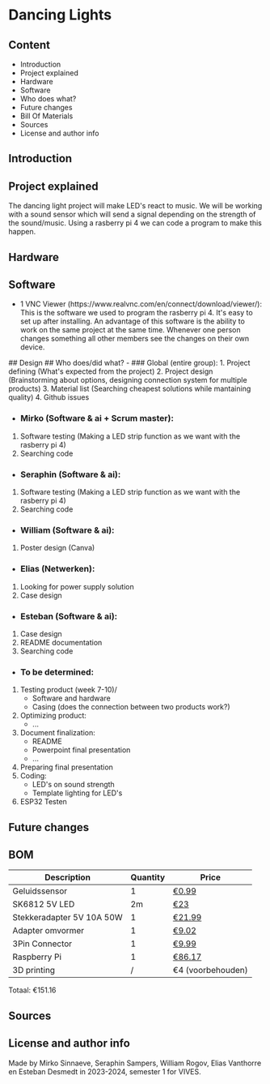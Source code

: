 # Dancing Lights
## Content
<ul>
    <li>Introduction</li>
    <li>Project explained</li>
    <li>Hardware</li>
    <li>Software</li>
    <li>Who does what?</li>
    <li>Future changes</li>
    <li>Bill Of Materials</li>
    <li>Sources</li>
    <li>License and author info</li>
</ul>

## Introduction

## Project explained
The dancing light project will make LED's react to music. We will be working with a sound sensor which will send a signal depending on the strength of the sound/music. Using a rasberry pi 4 we can code a program to make this happen.
## Hardware
## Software
<ul>
<li>1 VNC Viewer (https://www.realvnc.com/en/connect/download/viewer/): This is the software we used to program the rasberry pi 4. It's easy to set up after installing. An advantage of this software is the ability to work on the same project at the same time. Whenever one person changes something all other members see the changes on their own device.
</li>
</ul>
## Design
## Who does/did what?
- ### Global (entire group): 
1. Project defining (What's expected from the project)
2. Project design (Brainstorming about options, designing connection system for multiple products)
3. Material list (Searching cheapest solutions while mantaining quality)
4. Github issues 

- ### Mirko (Software & ai + Scrum master):
1. Software testing (Making a LED strip function as we want with the rasberry pi 4)
2. Searching code

- ### Seraphin (Software & ai):
1. Software testing (Making a LED strip function as we want with the rasberry pi 4)
2. Searching code

- ### William (Software & ai):
1. Poster design (Canva)

- ### Elias (Netwerken):
1. Looking for power supply solution
2. Case design

- ### Esteban (Software & ai):
1. Case design
2. README documentation
3. Searching code

- ### To be determined:
1. Testing product (week 7-10)/
    - Software and hardware
    - Casing (does the connection between two products work?)
2. Optimizing product:
    - ...
3. Document finalization: 
    - README
    - Powerpoint final presentation
    - ...
4. Preparing final presentation
5. Coding:
    - LED's on sound strength
    - Template lighting for LED's
6. ESP32 Testen



## Future changes

## BOM
| Description | Quantity | Price |
|---|---|---|
| Geluidssensor | 1 | [€0.99](https://www.otronic.nl/nl/geluidssensor-module-voor-arduino.html?source=googlebase&gclid=CjwKCAjw6p-oBhAYEiwAgg2PgvJGbAdSLS3JsDfqUBgOOat_ftWyWaGPusD0NC0eCy59e2G_c6wvgRoCTzEQAvD_BwE) |
|SK6812 5V LED | 2m | [€23](https://www.amazon.nl/BTF-LIGHTING-Vergelijkbare-Individueel-Adresseerbare-Niet-Waterdicht/dp/B01N2PC9KK?th=1&psc=1) |
| Stekkeradapter 5V 10A 50W| 1 | [€21.99](https://www.amazon.nl/Transformatoren-AC100-240V-Omvormer-Stekkeradapter-Verlichting/dp/B07PBNCFDG?th=1) |
| Adapter omvormer | 1 | [€9.02](https://www.amazon.nl/Poppstar-Adapter-5x2-Connectors-CCTV-camera/dp/B084RHH8LC/ref=sr_1_34?__mk_nl_NL=%C3%85M%C3%85%C5%BD%C3%95%C3%91&crid=V9PER2XBYZ4R&keywords=adapter%2Bto%2Bdc%2Bconnector%2B5.5mm%2Bx%2B2.5mm&qid=1696238739&sprefix=adapter%2Bto%2Bdc%2Bconnector%2B5.5mm%2Bx%2B2.5mm%2Caps%2C59&sr=8-34&th=1) |
| 3Pin Connector | 1 | [€9.99](https://www.amazon.nl/HUAZIZ-vrouwelijk-mannelijke-vrouwelijke-elektrische/dp/B0BPP87N9G/ref=sr_1_5?crid=11ONOETG871I1&keywords=3+pin+connector&qid=1696237070&sprefix=3+pin+connec%2Caps%2C281&sr=8-5) |
|Raspberry Pi |1|[€86.17](https://www.amazon.nl/Raspberry-Pi-ARM-Cortex-A72-Bluetooth-Micro-HDMI/dp/B07TC2BK1X/ref=sr_1_6?crid=UVXPOXO03958&keywords=raspberry%2Bpi%2B4&qid=1696238540&sprefix=raspberyr%2Caps%2C434&sr=8-6&th=1)|
| 3D printing | / | €4 (voorbehouden) |

Totaal: €151.16


## Sources
## License and author info
Made by Mirko Sinnaeve, Seraphin Sampers, William Rogov, Elias Vanthorre en Esteban Desmedt in 2023-2024, semester 1 for VIVES. 


